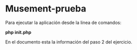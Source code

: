 # Musement-prueba

Para ejecutar la aplicación desde la linea de comandos:

<b>php init.php</b>

En el documento esta la información del paso 2 del ejercicio.
